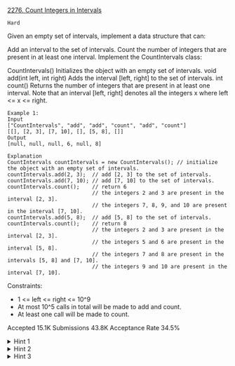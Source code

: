 [2276. Count Integers in Intervals](https://leetcode.com/problems/count-integers-in-intervals/)

`Hard`

Given an empty set of intervals, implement a data structure that can:

Add an interval to the set of intervals.
Count the number of integers that are present in at least one interval.
Implement the CountIntervals class:

CountIntervals() Initializes the object with an empty set of intervals.
void add(int left, int right) Adds the interval [left, right] to the set of intervals.
int count() Returns the number of integers that are present in at least one interval.
Note that an interval [left, right] denotes all the integers x where left <= x <= right.

```
Example 1:
Input
["CountIntervals", "add", "add", "count", "add", "count"]
[[], [2, 3], [7, 10], [], [5, 8], []]
Output
[null, null, null, 6, null, 8]

Explanation
CountIntervals countIntervals = new CountIntervals(); // initialize the object with an empty set of intervals. 
countIntervals.add(2, 3);  // add [2, 3] to the set of intervals.
countIntervals.add(7, 10); // add [7, 10] to the set of intervals.
countIntervals.count();    // return 6
                           // the integers 2 and 3 are present in the interval [2, 3].
                           // the integers 7, 8, 9, and 10 are present in the interval [7, 10].
countIntervals.add(5, 8);  // add [5, 8] to the set of intervals.
countIntervals.count();    // return 8
                           // the integers 2 and 3 are present in the interval [2, 3].
                           // the integers 5 and 6 are present in the interval [5, 8].
                           // the integers 7 and 8 are present in the intervals [5, 8] and [7, 10].
                           // the integers 9 and 10 are present in the interval [7, 10].
```

Constraints:

- 1 <= left <= right <= 10^9
- At most 10^5 calls in total will be made to add and count.
- At least one call will be made to count.

Accepted
15.1K
Submissions
43.8K
Acceptance Rate
34.5%

<details>
<summary>Hint 1</summary>

How can you efficiently add intervals to the set of intervals? Can a data structure like a Binary Search Tree help?

</details>
<details>
<summary>Hint 2</summary>

How can you ensure that the intervals present in the set are non-overlapping? Try merging the overlapping intervals whenever a new interval is added.

</details>
<details>
<summary>Hint 3</summary>

How can you update the count of integers present in at least one interval when a new interval is added to the set?

</details>